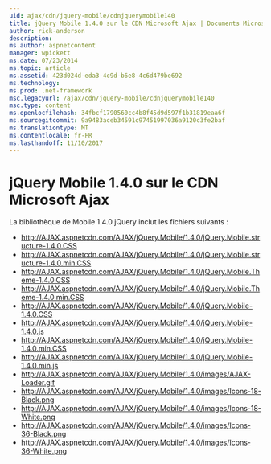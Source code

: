 ```yaml
---
uid: ajax/cdn/jquery-mobile/cdnjquerymobile140
title: jQuery Mobile 1.4.0 sur le CDN Microsoft Ajax | Documents Microsoft
author: rick-anderson
description: 
ms.author: aspnetcontent
manager: wpickett
ms.date: 07/23/2014
ms.topic: article
ms.assetid: 423d024d-eda3-4c9d-b6e8-4c6d479be692
ms.technology: 
ms.prod: .net-framework
msc.legacyurl: /ajax/cdn/jquery-mobile/cdnjquerymobile140
msc.type: content
ms.openlocfilehash: 34fbcf1790560cc4b8f45d9d597f1b31819eaa6f
ms.sourcegitcommit: 9a9483aceb34591c97451997036a9120c3fe2baf
ms.translationtype: MT
ms.contentlocale: fr-FR
ms.lasthandoff: 11/10/2017
---
```

<a name="jquery-mobile-140-on-the-microsoft-ajax-cdn"></a>jQuery Mobile 1.4.0 sur le CDN Microsoft Ajax
====================
La bibliothèque de Mobile 1.4.0 jQuery inclut les fichiers suivants :

- http://AJAX.aspnetcdn.com/AJAX/jQuery.Mobile/1.4.0/jQuery.Mobile.structure-1.4.0.CSS
- http://AJAX.aspnetcdn.com/AJAX/jQuery.Mobile/1.4.0/jQuery.Mobile.structure-1.4.0.min.CSS
- http://AJAX.aspnetcdn.com/AJAX/jQuery.Mobile/1.4.0/jQuery.Mobile.Theme-1.4.0.CSS
- http://AJAX.aspnetcdn.com/AJAX/jQuery.Mobile/1.4.0/jQuery.Mobile.Theme-1.4.0.min.CSS
- http://AJAX.aspnetcdn.com/AJAX/jQuery.Mobile/1.4.0/jQuery.Mobile-1.4.0.CSS
- http://AJAX.aspnetcdn.com/AJAX/jQuery.Mobile/1.4.0/jQuery.Mobile-1.4.0.js
- http://AJAX.aspnetcdn.com/AJAX/jQuery.Mobile/1.4.0/jQuery.Mobile-1.4.0.min.CSS
- http://AJAX.aspnetcdn.com/AJAX/jQuery.Mobile/1.4.0/jQuery.Mobile-1.4.0.min.js
- http://AJAX.aspnetcdn.com/AJAX/jQuery.Mobile/1.4.0/images/AJAX-Loader.gif
- http://AJAX.aspnetcdn.com/AJAX/jQuery.Mobile/1.4.0/images/Icons-18-Black.png
- http://AJAX.aspnetcdn.com/AJAX/jQuery.Mobile/1.4.0/images/Icons-18-White.png
- http://AJAX.aspnetcdn.com/AJAX/jQuery.Mobile/1.4.0/images/Icons-36-Black.png
- http://AJAX.aspnetcdn.com/AJAX/jQuery.Mobile/1.4.0/images/Icons-36-White.png
